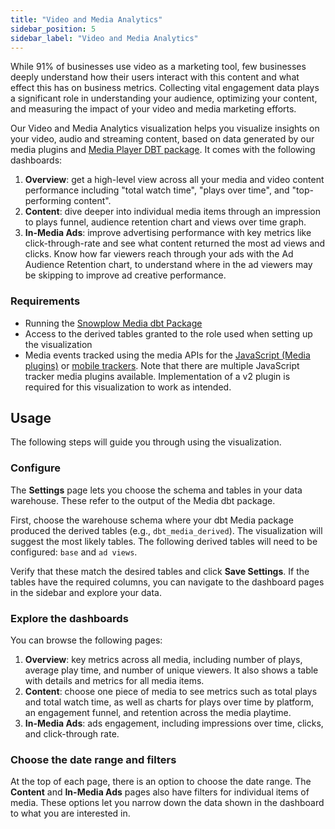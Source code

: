 ```yaml
---
title: "Video and Media Analytics"
sidebar_position: 5
sidebar_label: "Video and Media Analytics"
---
```


While 91% of businesses use video as a marketing tool, few businesses deeply understand how their users interact with this content and what effect this has on business metrics. Collecting vital engagement data plays a significant role in understanding your audience, optimizing your content, and measuring the impact of your video and media marketing efforts.

Our Video and Media Analytics visualization helps you visualize insights on your video, audio and streaming content, based on data generated by our media plugins and [Media Player DBT package](/docs/modeling-your-data/modeling-your-data-with-dbt/dbt-models/dbt-media-player-data-model/index.md). It comes with the following dashboards:

1. **Overview**: get a high-level view across all your media and video content performance including "total watch time", "plays over time", and "top-performing content".
2. **Content**: dive deeper into individual media items through an impression to plays funnel, audience retention chart and views over time graph.
3. **In-Media Ads**: improve advertising performance with key metrics like click-through-rate and see what content returned the most ad views and clicks. Know how far viewers reach through your ads with the Ad Audience Retention chart, to understand where in the ad viewers may be skipping to improve ad creative performance.

### Requirements

- Running the [Snowplow Media dbt Package](/docs/modeling-your-data/modeling-your-data-with-dbt/dbt-models/dbt-media-player-data-model/index.md)
- Access to the derived tables granted to the role used when setting up the visualization
- Media events tracked using the media APIs for the [JavaScript (Media plugins)](/docs/sources/trackers/javascript-trackers/web-tracker/tracking-events/media/index.md) or [mobile trackers](/docs/sources/trackers/mobile-trackers/tracking-events/media-tracking/index.md). Note that there are multiple JavaScript tracker media plugins available. Implementation of a v2 plugin is required for this visualization to work as intended.

## Usage

The following steps will guide you through using the visualization.

### Configure

The **Settings** page lets you choose the schema and tables in your data warehouse.
These refer to the output of the Media dbt package.

First, choose the warehouse schema where your dbt Media package produced the derived tables (e.g., `dbt_media_derived`).
The visualization will suggest the most likely tables.
The following derived tables will need to be configured: `base` and `ad views`.

Verify that these match the desired tables and click **Save Settings**.
If the tables have the required columns, you can navigate to the dashboard pages in the sidebar and explore your data.

### Explore the dashboards

You can browse the following pages:

1. **Overview**: key metrics across all media, including number of plays, average play time, and number of unique viewers. It also shows a table with details and metrics for all media items.
2. **Content**: choose one piece of media to see metrics such as total plays and total watch time, as well as charts for plays over time by platform, an engagement funnel, and retention across the media playtime.
3. **In-Media Ads**: ads engagement, including impressions over time, clicks, and click-through rate.

### Choose the date range and filters

At the top of each page, there is an option to choose the date range. The **Content** and **In-Media Ads** pages also have filters for individual items of media. These options let you narrow down the data shown in the dashboard to what you are interested in.

